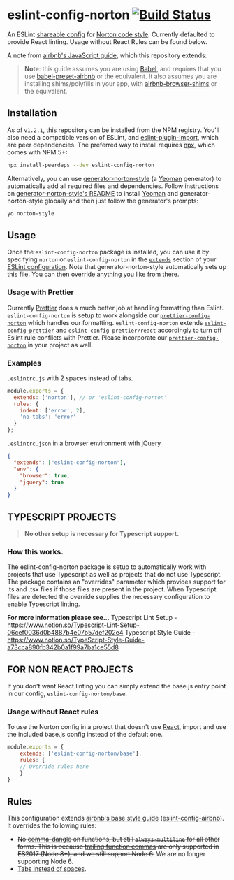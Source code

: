 # eslint-config-norton [![Build Status][gitlab-ci-image]][gitlab-ci-url]

An ESLint [shareable config](http://eslint.org/docs/developer-guide/shareable-configs.html) for [Norton code style](https://gitlab.com/wwnorton/style). Currently defaulted to provide React linting. Usage without React Rules can be found below.

A note from [airbnb's JavaScript guide](https://github.com/airbnb/javascript), which this repository extends:

> **Note**: this guide assumes you are using [Babel](https://babeljs.io), and requires that you use [babel-preset-airbnb](https://npmjs.com/babel-preset-airbnb) or the equivalent. It also assumes you are installing shims/polyfills in your app, with [airbnb-browser-shims](https://npmjs.com/airbnb-browser-shims) or the equivalent.

## Installation

As of `v1.2.1`, this repository can be installed from the NPM registry. You'll also need a compatible version of ESLint, and [eslint-plugin-import](https://github.com/benmosher/eslint-plugin-import), which are peer dependencies. The preferred way to install requires [npx](https://github.com/zkat/npx), which comes with NPM 5+:

```sh
npx install-peerdeps --dev eslint-config-norton
```

Alternatively, you can use [generator-norton-style](https://gitlab.com/wwnorton/style/generator-norton-style) (a [Yeoman](http://yeoman.io/) generator) to automatically add all required files and dependencies. Follow instructions on [generator-norton-style's README](https://gitlab.com/wwnorton/style/generator-norton-style/blob/master/README.md) to install [Yeoman](http://yeoman.io/) and generator-norton-style globally and then just follow the generator's prompts:

```sh
yo norton-style
```

## Usage

Once the `eslint-config-norton` package is installed, you can use it by specifying `norton` or `eslint-config-norton` in the [`extends`](http://eslint.org/docs/user-guide/configuring#extending-configuration-files) section of your [ESLint configuration](http://eslint.org/docs/user-guide/configuring). Note that generator-norton-style automatically sets up this file. You can then override anything you like from there.

### Usage with Prettier

Currently [Prettier](https://prettier.io/) does a much better job at handling formatting than Eslint. `eslint-config-norton` is setup to work alongside our [`prettier-config-norton`](https://github.com/wwnorton/style/tree/master/packages/prettier-config-norton) which handles our formatting. `eslint-config-norton` extends [`eslint-config-prettier`](https://github.com/prettier/eslint-config-prettier) and `eslint-config-prettier/react` accordingly to turn off Eslint rule conflicts with Prettier. Please incorporate our [`prettier-config-norton`](https://github.com/wwnorton/style/tree/master/packages/prettier-config-norton) in your project as well.

### Examples

`.eslintrc.js` with 2 spaces instead of tabs.

```js
module.exports = {
  extends: ['norton'], // or 'eslint-config-norton'
  rules: {
    indent: ['error', 2],
    'no-tabs': 'error'
  }
};
```

`.eslintrc.json` in a browser environment with jQuery

```json
{
  "extends": ["eslint-config-norton"],
  "env": {
    "browser": true,
    "jquery": true
  }
}
```

## TYPESCRIPT PROJECTS

> **No other setup is necessary for Typescript support.**

### How this works.

The eslint-config-norton package is setup to automatically work with projects that use Typescript as well as projects that do not use Typescript. The package contains an "overrides" parameter which provides support for .ts and .tsx files if those files are present in the project. When Typescript files are detected the override supplies the necessary configuration to enable Typescript linting.

**For more information please see...**
Typescript Lint Setup - https://www.notion.so/Typescript-Lint-Setup-06cef0036d0b4887b4e07b57def202e4
Typescript Style Guide - https://www.notion.so/TypeScript-Style-Guide-a73cca890fb342b0a1f99a7ba1ce55d8

## FOR NON REACT PROJECTS

If you don't want React linting you can simply extend the base.js entry point in our config, `eslint-config-norton/base`.

### Usage without React rules

To use the Norton config in a project that doesn't use [React](https://reactjs.org/), import and use the included base.js config instead of the default one.

```js
module.exports = {
	extends: ['eslint-config-norton/base'],
	rules: {
    // Override rules here
	}
}
```

## Rules

This configuration extends [airbnb's base style guide](https://github.com/airbnb/javascript) ([eslint-config-airbnb](https://github.com/airbnb/javascript/tree/master/packages/eslint-config-airbnb)). It overrides the following rules:

- ~~No [comma-dangle](http://eslint.org/docs/rules/comma-dangle) on functions, but still `always-multiline` for all other forms. This is because [trailing function commas](https://github.com/tc39/proposal-trailing-function-commas) are only supported in ES2017 (Node 8+), and we still support Node 6.~~ We are no longer supporting Node 6.
- [Tabs instead of spaces](https://gitlab.com/wwnorton/style/guide/issues/1).

[gitlab-ci-image]: https://gitlab.com/wwnorton/style/eslint-config-norton/badges/master/build.svg
[gitlab-ci-url]: https://gitlab.com/wwnorton/style/eslint-config-norton/commits/master
[gitlab-coverage-image]: https://gitlab.com/wwnorton/style/eslint-config-norton/badges/master/coverage.svg
[gitlab-coverage-url]: https://gitlab.com/wwnorton/style/eslint-config-norton/pipelines
